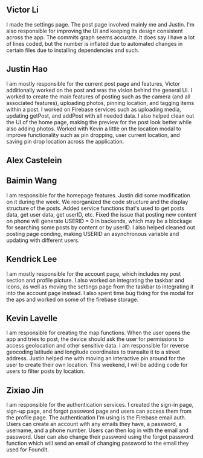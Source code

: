 ## Victor Li

I made the settings page. The post page involved mainly me and Justin. I'm also responsible for improving the UI and keeping its design consistent across the app. The commits graph seems accurate. It does say I have a lot of lines coded,
but the number is inflated due to automated changes in certain files due to installing dependencies and such.

## Justin Hao

I am mostly responsible for the current post page and features, Victor additionally worked on the post and was the vision behind the general UI. I worked to create the main features of posting such as the camera (and all associated features), uploading photos, pinning location, and tagging items within a post. I worked on Firebase services such as uploading media, updating getPost, and addPost with all needed data. I also helped clean out the UI of the home page, making the preview for the post look better while also adding photos. Worked with Kevin a little on the location modal to improve functionality such as pin dropping, user current location, and saving pin drop location across the application.


## Alex Castelein



## Baimin Wang

I am responsible for the homepage features. Justin did some modification on it during the week. We reorganized the code structure and the display structure of the posts. Added service functions that's used to get posts data, get user data, get userID, etc. Fixed the issue that posting new content on phone will generate USERID = 0 in backends, which may be a blockage for searching some posts by content or by userID. I also helped cleaned out posting page conding, making USERID an asynchronous variable and updating with different users.


## Kendrick Lee

I am mostly responsible for the account page, which includes my post section and profile picture. I also worked on integrating the taskbar and icons, as well as moving the settings page from the taskbar to integrating it into the account page instead. I also spent time bug fixing for the modal for the aps and worked on some of the firebase storage.


## Kevin Lavelle

I am responsible for creating the map functions. When the user opens the app and tries to post, the device should ask the user for permissions 
to access geolocation and other sensitive data. I am responsible for reverse geocoding latitude and longitude coordinates to transalte it to a street address. Justin helped me with moving an interactive pin around for the user to create their own location. This weekend, I will be adding code for users to filter posts by location. 


## Zixiao Jin

I am responsible for the authentication services. I created the sign-in page, sign-up page, and forgot password page and users can access them from the profile page. The authentication I'm using is the Firebase email auth. Users can create an account with any emails they have, a password, a username, and a phone number. Users can then log in with the email and password. User can also change their password using the forgot password function which will send an email of changing password to the email they used for FoundIt.
